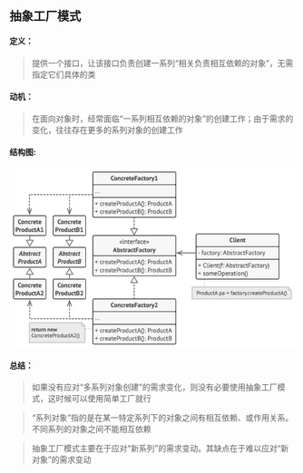 ## 抽象工厂模式

#### 定义：
> 提供一个接口，让该接口负责创建一系列“相关负责相互依赖的对象”，无需指定它们具体的类

#### 动机：
> 在面向对象时，经常面临“一系列相互依赖的对象”的创建工作；由于需求的变化，往往存在更多的系列对象的创建工作

#### 结构图:
![](https://github.com/chjXu/DesignPattern/blob/main/figures/abstractFactory.png)

#### 总结：
> 如果没有应对“多系列对象创建”的需求变化，则没有必要使用抽象工厂模式，这时候可以使用简单工厂就行

> “系列对象”指的是在某一特定系列下的对象之间有相互依赖、或作用关系。不同系列的对象之间不能相互依赖

> 抽象工厂模式主要在于应对“新系列”的需求变动。其缺点在于难以应对“新对象”的需求变动